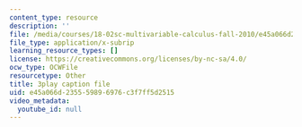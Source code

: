 ```yaml
---
content_type: resource
description: ''
file: /media/courses/18-02sc-multivariable-calculus-fall-2010/e45a066d235559896976c3f7ff5d2515_qA83eznsKp8.srt
file_type: application/x-subrip
learning_resource_types: []
license: https://creativecommons.org/licenses/by-nc-sa/4.0/
ocw_type: OCWFile
resourcetype: Other
title: 3play caption file
uid: e45a066d-2355-5989-6976-c3f7ff5d2515
video_metadata:
  youtube_id: null
---
```

